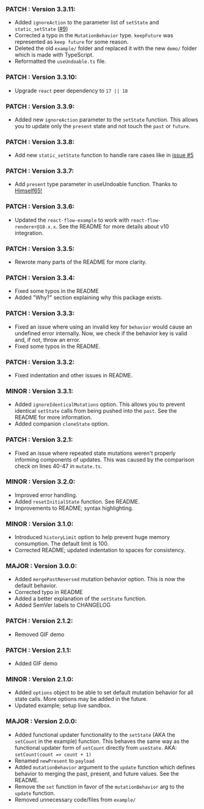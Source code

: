 ### PATCH : Version 3.3.11:

- Added `ignoreAction` to the parameter list of `setState` and `static_setState` ([#9](https://github.com/Infinium8/useUndoable/issues/9))
- Corrected a typo in the `MutationBehavior` type. `keepFuture` was represented as `keep future` for some reason.
- Deleted the old `example/` folder and replaced it with the new `demo/` folder which is made with TypeScript.
- Reformatted the `useUndoable.ts` file.

### PATCH : Version 3.3.10:

- Upgrade `react` peer dependency to `17 || 18`

### PATCH : Version 3.3.9:

- Added new `ignoreAction` parameter to the `setState` function. This allows you to update only the `present` state and not touch the `past` or `future`.

### PATCH : Version 3.3.8:

- Add new `static_setState` function to handle rare cases like in [issue #5](https://github.com/Infinium8/useUndoable/issues/5)

### PATCH : Version 3.3.7:

- Add `present` type parameter in useUndoable function. Thanks to [Himself65!](https://github.com/Himself65)

### PATCH : Version 3.3.6:

- Updated the `react-flow-example` to work with `react-flow-renderer@10.x.x`. See the README for more details about v10 integration.

### PATCH : Version 3.3.5:

- Rewrote many parts of the README for more clarity.

### PATCH : Version 3.3.4:

- Fixed some typos in the README
- Added "Why?" section explaining why this package exists.

### PATCH : Version 3.3.3:

- Fixed an issue where using an invalid key for `behavior` would cause an undefined error internally. Now, we check if the behavior key is valid and, if not, throw an error.
- Fixed some typos in the README.

### PATCH : Version 3.3.2:

- Fixed indentation and other issues in README.

### MINOR : Version 3.3.1:

- Added `ignoreIdenticalMutations` option. This allows you to prevent identical `setState` calls from being pushed into the `past`. See the README for more information.
- Added companion `cloneState` option.

### PATCH : Version 3.2.1:

- Fixed an issue where repeated state mutations weren't properly informing components of updates. This was caused by the comparison check on lines 40-47 in `mutate.ts`.

### MINOR : Version 3.2.0:

- Improved error handling.
- Added `resetInitialState` function. See README.
- Improvements to README; syntax highlighting.

### MINOR : Version 3.1.0:

- Introduced `historyLimit` option to help prevent huge memory consumption. The default limit is 100.
- Corrected README; updated indentation to spaces for consistency.

### MAJOR : Version 3.0.0:

- Added `mergePastReversed` mutation behavior option. This is now the default behavior.
- Corrected typo in README
- Added a better explanation of the `setState` function.
- Added SemVer labels to CHANGELOG

### PATCH : Version 2.1.2:

- Removed GIF demo

### PATCH : Version 2.1.1:

- Added GIF demo

### MINOR : Version 2.1.0:

- Added `options` object to be able to set default mutation behavior for all state calls. More options may be added in the future.
- Updated example; setup live sandbox.

### MAJOR : Version 2.0.0:

- Added functional updater functionality to the `setState` (AKA the `setCount` in the example) function. This behaves the same way as the functional updater form of `setCount` directly from `useState`. AKA: `setCount(count => count + 1)`
- Renamed `newPresent` to `payload`
- Added `mutationBehavior` argument to the `update` function which defines behavior to merging the past, present, and future values. See the README.
- Remove the `set` function in favor of the `mutationBehavior` arg to the `update` function.
- Removed unnecessary code/files from `example/`